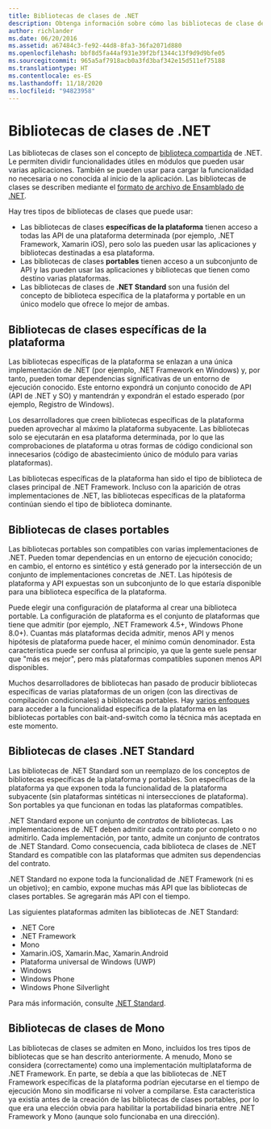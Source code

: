 ```yaml
---
title: Bibliotecas de clases de .NET
description: Obtenga información sobre cómo las bibliotecas de clase de .NET le permiten agrupar funcionalidades útiles en módulos que pueden usar varias aplicaciones.
author: richlander
ms.date: 06/20/2016
ms.assetid: a67484c3-fe92-44d8-8fa3-36fa2071d880
ms.openlocfilehash: bbf8d5fa44af931e39f2bf1344c13f9d9d9bfe05
ms.sourcegitcommit: 965a5af7918acb0a3fd3baf342e15d511ef75188
ms.translationtype: HT
ms.contentlocale: es-ES
ms.lasthandoff: 11/18/2020
ms.locfileid: "94823958"
---
```

# <a name="net-class-libraries"></a>Bibliotecas de clases de .NET

Las bibliotecas de clases son el concepto de [biblioteca compartida](https://en.wikipedia.org/wiki/Library_%28computing%29#Shared_libraries) de .NET. Le permiten dividir funcionalidades útiles en módulos que pueden usar varias aplicaciones. También se pueden usar para cargar la funcionalidad no necesaria o no conocida al inicio de la aplicación. Las bibliotecas de clases se describen mediante el [formato de archivo de Ensamblado de .NET](assembly/file-format.md).

Hay tres tipos de bibliotecas de clases que puede usar:

* Las bibliotecas de clases **específicas de la plataforma** tienen acceso a todas las API de una plataforma determinada (por ejemplo, .NET Framework, Xamarin iOS), pero solo las pueden usar las aplicaciones y bibliotecas destinadas a esa plataforma.
* Las bibliotecas de clases **portables** tienen acceso a un subconjunto de API y las pueden usar las aplicaciones y bibliotecas que tienen como destino varias plataformas.
* Las bibliotecas de clases de **.NET Standard** son una fusión del concepto de biblioteca específica de la plataforma y portable en un único modelo que ofrece lo mejor de ambas.

## <a name="platform-specific-class-libraries"></a>Bibliotecas de clases específicas de la plataforma

Las bibliotecas específicas de la plataforma se enlazan a una única implementación de .NET (por ejemplo, .NET Framework en Windows) y, por tanto, pueden tomar dependencias significativas de un entorno de ejecución conocido. Este entorno expondrá un conjunto conocido de API (API de .NET y SO) y mantendrán y expondrán el estado esperado (por ejemplo, Registro de Windows).

Los desarrolladores que creen bibliotecas específicas de la plataforma pueden aprovechar al máximo la plataforma subyacente. Las bibliotecas solo se ejecutarán en esa plataforma determinada, por lo que las comprobaciones de plataforma u otras formas de código condicional son innecesarios (código de abastecimiento único de módulo para varias plataformas).

Las bibliotecas específicas de la plataforma han sido el tipo de biblioteca de clases principal de .NET Framework. Incluso con la aparición de otras implementaciones de .NET, las bibliotecas específicas de la plataforma continúan siendo el tipo de biblioteca dominante.

## <a name="portable-class-libraries"></a>Bibliotecas de clases portables

Las bibliotecas portables son compatibles con varias implementaciones de .NET. Pueden tomar dependencias en un entorno de ejecución conocido; en cambio, el entorno es sintético y está generado por la intersección de un conjunto de implementaciones concretas de .NET. Las hipótesis de plataforma y API expuestas son un subconjunto de lo que estaría disponible para una biblioteca específica de la plataforma.

Puede elegir una configuración de plataforma al crear una biblioteca portable. La configuración de plataforma es el conjunto de plataformas que tiene que admitir (por ejemplo, .NET Framework 4.5+, Windows Phone 8.0+). Cuantas más plataformas decida admitir, menos API y menos hipótesis de plataforma puede hacer, el mínimo común denominador. Esta característica puede ser confusa al principio, ya que la gente suele pensar que "más es mejor", pero más plataformas compatibles suponen menos API disponibles.

Muchos desarrolladores de bibliotecas han pasado de producir bibliotecas específicas de varias plataformas de un origen (con las directivas de compilación condicionales) a bibliotecas portables. Hay [varios enfoques](https://blog.stephencleary.com/2012/11/portable-class-library-enlightenment.html) para acceder a la funcionalidad específica de la plataforma en las bibliotecas portables con bait-and-switch como la técnica más aceptada en este momento.

## <a name="net-standard-class-libraries"></a>Bibliotecas de clases .NET Standard

Las bibliotecas de .NET Standard son un reemplazo de los conceptos de bibliotecas específicas de la plataforma y portables. Son específicas de la plataforma ya que exponen toda la funcionalidad de la plataforma subyacente (sin plataformas sintéticas ni intersecciones de plataforma). Son portables ya que funcionan en todas las plataformas compatibles.

.NET Standard expone un conjunto de _contratos_ de bibliotecas. Las implementaciones de .NET deben admitir cada contrato por completo o no admitirlo. Cada implementación, por tanto, admite un conjunto de contratos de .NET Standard. Como consecuencia, cada biblioteca de clases de .NET Standard es compatible con las plataformas que admiten sus dependencias del contrato.

.NET Standard no expone toda la funcionalidad de .NET Framework (ni es un objetivo); en cambio, expone muchas más API que las bibliotecas de clases portables. Se agregarán más API con el tiempo.

Las siguientes plataformas admiten las bibliotecas de .NET Standard:

* .NET Core
* .NET Framework
* Mono
* Xamarin.iOS, Xamarin.Mac, Xamarin.Android
* Plataforma universal de Windows (UWP)
* Windows
* Windows Phone
* Windows Phone Silverlight

Para más información, consulte [.NET Standard](net-standard.md).

## <a name="mono-class-libraries"></a>Bibliotecas de clases de Mono

Las bibliotecas de clases se admiten en Mono, incluidos los tres tipos de bibliotecas que se han descrito anteriormente. A menudo, Mono se considera (correctamente) como una implementación multiplataforma de .NET Framework. En parte, se debía a que las bibliotecas de .NET Framework específicas de la plataforma podrían ejecutarse en el tiempo de ejecución Mono sin modificarse ni volver a compilarse. Esta característica ya existía antes de la creación de las bibliotecas de clases portables, por lo que era una elección obvia para habilitar la portabilidad binaria entre .NET Framework y Mono (aunque solo funcionaba en una dirección).

